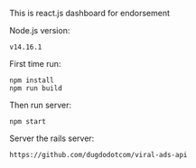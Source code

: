 This is react.js dashboard for endorsement

Node.js version:
```
v14.16.1
```

First time run:
```
npm install
npm run build
```

Then run server:
```
npm start
```


Server the rails server:
```
https://github.com/dugdodotcom/viral-ads-api
```